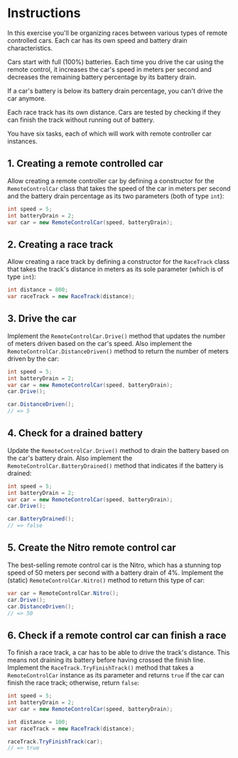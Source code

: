# Instructions

In this exercise you'll be organizing races between various types of remote controlled cars. Each car has its own speed and battery drain characteristics.

Cars start with full (100%) batteries. Each time you drive the car using the remote control, it increases the car's speed in meters per second and decreases the remaining battery percentage by its battery drain.

If a car's battery is below its battery drain percentage, you can't drive the car anymore.

Each race track has its own distance. Cars are tested by checking if they can finish the track without running out of battery.

You have six tasks, each of which will work with remote controller car instances.

## 1. Creating a remote controlled car

Allow creating a remote controller car by defining a constructor for the `RemoteControlCar` class that takes the speed of the car in meters per second and the battery drain percentage as its two parameters (both of type `int`):

```csharp
int speed = 5;
int batteryDrain = 2;
var car = new RemoteControlCar(speed, batteryDrain);
```

## 2. Creating a race track

Allow creating a race track by defining a constructor for the `RaceTrack` class that takes the track's distance in meters as its sole parameter (which is of type `int`):

```csharp
int distance = 800;
var raceTrack = new RaceTrack(distance);
```

## 3. Drive the car

Implement the `RemoteControlCar.Drive()` method that updates the number of meters driven based on the car's speed. Also implement the `RemoteControlCar.DistanceDriven()` method to return the number of meters driven by the car:

```csharp
int speed = 5;
int batteryDrain = 2;
var car = new RemoteControlCar(speed, batteryDrain);
car.Drive();

car.DistanceDriven();
// => 5
```

## 4. Check for a drained battery

Update the `RemoteControlCar.Drive()` method to drain the battery based on the car's battery drain. Also implement the `RemoteControlCar.BatteryDrained()` method that indicates if the battery is drained:

```csharp
int speed = 5;
int batteryDrain = 2;
var car = new RemoteControlCar(speed, batteryDrain);
car.Drive();

car.BatteryDrained();
// => false
```

## 5. Create the Nitro remote control car

The best-selling remote control car is the Nitro, which has a stunning top speed of 50 meters per second with a battery drain of 4%. Implement the (static) `RemoteControlCar.Nitro()` method to return this type of car:

```csharp
var car = RemoteControlCar.Nitro();
car.Drive();
car.DistanceDriven();
// => 50
```
## 6. Check if a remote control car can finish a race

To finish a race track, a car has to be able to drive the track's distance. This means not draining its battery before having crossed the finish line. Implement the `RaceTrack.TryFinishTrack()` method that takes a `RemoteControlCar` instance as its parameter and returns `true` if the car can finish the race track; otherwise, return `false`:

```csharp
int speed = 5;
int batteryDrain = 2;
var car = new RemoteControlCar(speed, batteryDrain);

int distance = 100;
var raceTrack = new RaceTrack(distance);

raceTrack.TryFinishTrack(car);
// => true
```
